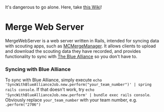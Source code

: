 It's dangerous to go alone. Here, take [this Wiki](https://github.com/FRC2706/MergeWebServer/wiki)!
# Merge Web Server
MergeWebServer is a web server written in Rails, intended for syncing data with scouting apps, such as [MCMergeManager](https://github.com/FRC2706/MCMergeManager). It allows clients to upload and download the scouting data they have recorded, and provides functionality to sync with [The Blue Alliance](https://www.thebluealliance.com/) so you don't have to.
### Syncing with Blue Alliance
To sync with Blue Alliance, simply execute `echo 'SyncWithBlueAllianceJob.new.perform("your_team_number")' | spring rails console`. If that doesn't work, try `echo 
'SyncWithBlueAllianceJob.new.perform' | bundle exec rails console`. Obviously replace `your_team_number` with your team number, e.g. `.perform("2706")`
